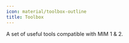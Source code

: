 ```yaml
---
icon: material/toolbox-outline
title: Toolbox
---
```


A set of useful tools compatible with MIM 1 & 2.